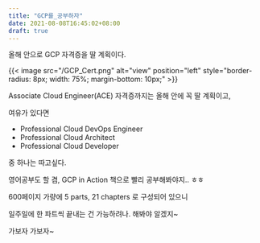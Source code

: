 ```yaml
---
title: "GCP를_공부하자"
date: 2021-08-08T16:45:02+08:00
draft: true
---
```


올해 안으로 GCP 자격증을 딸 계획이다.

{{< image src="/GCP_Cert.png" alt="view" position="left" style="border-radius: 8px; width: 75%; margin-bottom: 10px;" >}}

Associate Cloud Engineer(ACE) 자격증까지는 올해 안에 꼭 딸 계획이고, 

여유가 있다면 

- Professional Cloud DevOps Engineer 
- Professional Cloud Architect
- Professional Cloud Developer

중 하나는 따고싶다.

영어공부도 할 겸, GCP in Action 책으로 빨리 공부해봐야지.. ㅎㅎ

600페이지 가량에 5 parts, 21 chapters 로 구성되어 있으니

일주일에 한 파트씩 끝내는 건 가능하려나. 해봐야 알겠지~ 

가보자 가보자~